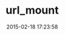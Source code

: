 ---
layout: post
title:  "url_mount"
repo:   "hassox/url_mount"
date:   2015-02-18 17:23:58
gemurl: http://github.com/hassox/url_mount
---
